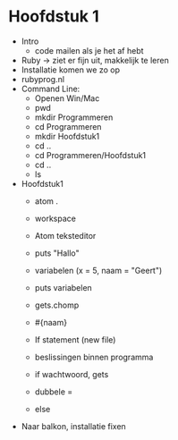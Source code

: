 Hoofdstuk 1
===

* Intro
    - code mailen als je het af hebt
* Ruby -> ziet er fijn uit, makkelijk te leren
* Installatie komen we zo op
* rubyprog.nl
* Command Line:
    - Openen Win/Mac
    - pwd
    - mkdir Programmeren
    - cd Programmeren
    - mkdir Hoofdstuk1
    - cd ..
    - cd Programmeren/Hoofdstuk1
    - cd ..
    - ls
* Hoofdstuk1
    - atom .
    - workspace
    - Atom teksteditor
    - puts "Hallo"
    - variabelen (x = 5, naam = "Geert")
    - puts variabelen
    - gets.chomp
    - #{naam}

    - If statement (new file)
    - beslissingen binnen programma
    - if wachtwoord, gets
    - dubbele =
    - else
* Naar balkon, installatie fixen
